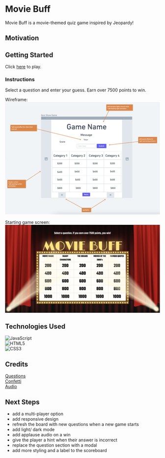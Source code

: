 # Movie Buff
Movie Buff is a movie-themed quiz game inspired by Jeopardy! 

## Motivation  


## Getting Started  
Click [here](https://movie-buff-unit-1-project.surge.sh/) to play.  

### Instructions
Select a question and enter your guess. Earn over 7500 points to win.  
 
Wireframe:
![wireframe](assets/movie-buff-wireframe.png)  

Starting game screen:
![starting game screen](assets/starting-game-screen.png)

## Technologies Used  
![JavaScript](https://img.shields.io/badge/javascript-%23323330.svg?style=for-the-badge&logo=javascript&logoColor=%23F7DF1E)  
![HTML5](https://img.shields.io/badge/html5-%23E34F26.svg?style=for-the-badge&logo=html5&logoColor=white)  
![CSS3](https://img.shields.io/badge/css3-%231572B6.svg?style=for-the-badge&logo=css3&logoColor=white)

## Credits  
[Questions](https://jeopardyquestions.com/)  
[Confetti](https://github.com/mathusummut/)  
[Audio](https://freesound.org/)  

## Next Steps  
- add a multi-player option
- add responsive design
- refresh the board with new questions when a new game starts  
- add light/ dark mode
- add applause audio on a win
- give the player a hint when their answer is incorrect 
- replace the question section with a modal
- add more styling and a label to the scoreboard